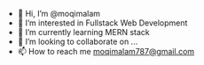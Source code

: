- 👋 Hi, I’m @moqimalam
- 👀 I’m interested in Fullstack Web Development
- 🌱 I’m currently learning MERN stack 
- 💞️ I’m looking to collaborate on ...
- 📫 How to reach me moqimalam787@gmail.com

<!---
moqimalam/moqimalam is a ✨ special ✨ repository because its `README.md` (this file) appears on your GitHub profile.
You can click the Preview link to take a look at your changes.
--->
